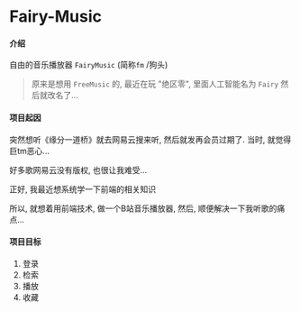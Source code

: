 # Fairy-Music

#### 介绍
自由的音乐播放器 `FairyMusic` (简称`fm` /狗头)
> 原来是想用 `FreeMusic` 的, 最近在玩 "绝区零", 里面人工智能名为 `Fairy` 然后就改名了... 

#### 项目起因

突然想听《缘分一道桥》就去网易云搜来听, 然后就发再会员过期了. 当时, 就觉得巨tm恶心...

好多歌网易云没有版权, 也很让我难受...

正好, 我最近想系统学一下前端的相关知识

所以, 就想着用前端技术, 做一个B站音乐播放器, 然后, 顺便解决一下我听歌的痛点...

#### 项目目标

1. 登录
2. 检索
3. 播放
4. 收藏
